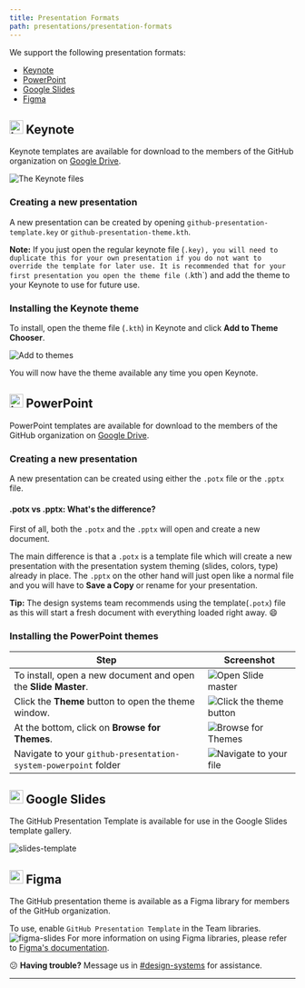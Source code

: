 ```yaml
---
title: Presentation Formats
path: presentations/presentation-formats
---
```


We support the following presentation formats:
- [Keynote](#object-Object-Keynote)
- [PowerPoint](#object-Object-PowerPoint)
- [Google Slides](#object-Object-Google-Slides)
- [Figma](#object-Object-Figma)

## <img width="24" alt="icon-keynote" src="https://user-images.githubusercontent.com/10384315/57806478-12349d00-7714-11e9-9639-20f303945cdc.png" /> Keynote
Keynote templates are available for download to the members of the GitHub organization on [Google Drive](https://drive.google.com/open?id=1Wp3NyCYM-FsU-4MKSbPcBgIsWVgvUQy0).

![The Keynote files](https://user-images.githubusercontent.com/10384315/56326001-35762780-6129-11e9-915d-949763cb1186.png)

### Creating a new presentation
A new presentation can be created by opening `github-presentation-template.key` or `github-presentation-theme.kth`.

**Note:** If you just open the regular keynote file (`.key), you will need to duplicate this for your own presentation if you do not want to override the template for later use. It is recommended that for your first presentation you open the theme file (`.kth`) and add the theme to your Keynote to use for future use.

### Installing the Keynote theme

To install, open the theme file (`.kth`) in Keynote and click **Add to Theme Chooser**.

![Add to themes](https://user-images.githubusercontent.com/10384315/56325663-e11e7800-6127-11e9-9fd3-4291c937317d.png)

You will now have the theme available any time you open Keynote.

## <img width="24" alt="icon-powerpoint" src="https://user-images.githubusercontent.com/10384315/57806529-2b3d4e00-7714-11e9-9e71-fe864c2059a6.png" /> PowerPoint
PowerPoint templates are available for download to the members of the GitHub organization on [Google Drive](https://drive.google.com/open?id=1QKiEbruGhWAY85NsEuTIEccDlAiz9qbD).

### Creating a new presentation
A new presentation can be created using either the `.potx` file or the `.pptx` file.

#### .potx vs .pptx: What's the difference?
First of all, both the `.potx` and the `.pptx` will open and create a new document.

The main difference is that a `.potx` is a template file which will create a new presentation with the presentation system theming (slides, colors, type) already in place. The `.pptx` on the other hand will just open like a normal file and you will have to **Save a Copy** or rename for your presentation.

**Tip:** The design systems team recommends using the template(`.potx`) file as this will start a fresh document with everything loaded right away. 😄

### Installing the PowerPoint themes

| Step | Screenshot |
| --- | --- |
| To install, open a new document and open the **Slide Master**. | ![Open Slide master](https://user-images.githubusercontent.com/10384315/57048191-d552ab80-6c27-11e9-81c5-3ca6c61ac6bf.png)|
| Click the **Theme** button to open the theme window. | ![Click the theme button](https://user-images.githubusercontent.com/10384315/57048292-4003e700-6c28-11e9-9f34-600c15feb4de.png) |
| At the bottom, click on **Browse for Themes**. | ![Browse for Themes](https://user-images.githubusercontent.com/10384315/57048344-6a55a480-6c28-11e9-8f61-70ed23816606.png) |
| Navigate to your `github-presentation-system-powerpoint` folder | ![Navigate to your file](https://user-images.githubusercontent.com/10384315/57048569-58283600-6c29-11e9-890c-f75694b67d5a.png) |

## <img width="24" src="https://user-images.githubusercontent.com/10384315/57806530-2b3d4e00-7714-11e9-83b8-65ac6c95c0d0.png" /> Google Slides

The GitHub Presentation Template is available for use in the Google Slides template gallery.

![slides-template](https://user-images.githubusercontent.com/10384315/59050642-ac818f80-883f-11e9-9dc4-eccecb3dce0b.gif)

## <img width="24" src="https://user-images.githubusercontent.com/10384315/57806800-bddded00-7714-11e9-98fe-f3021839cfde.png" /> Figma
The GitHub presentation theme is available as a Figma library for members of the GitHub organization.

To use, enable `GitHub Presentation Template` in the Team libraries.
![figma-slides](https://user-images.githubusercontent.com/10384315/59050641-abe8f900-883f-11e9-91ac-8a65f1de102c.gif)
For more information on using Figma libraries, please refer to [Figma's documentation](https://help.figma.com/article/29-team-library).

😕 **Having trouble?** Message us in [#design-systems](https://github.slack.com/messages/C0ZCGGGJ2) for assistance.

---
